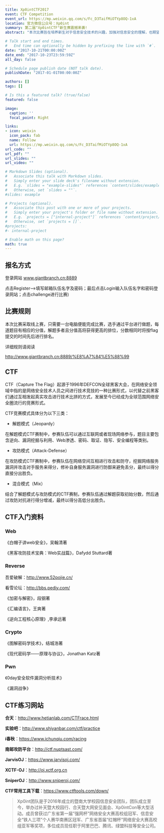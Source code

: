 ```yaml
---
title: Xp0intCTF2017
event: CTF Competition
event_url: https://mp.weixin.qq.com/s/Fc_D3TaifMiOTYp8OQ-1xA
location: 官方微信公众号：Xp0int
summary: 第二届"Xp0intCTF"新生赛震撼来袭!
abstract: "本次比赛旨在培养新生对于信息安全技术的兴趣，加强对信息安全的理解，也期望有更多志同道合的伙伴们加入我们团队。同时欢迎各位新老生报名参加比赛。比赛结束后依据排名更有神秘大奖等着你，同时表现好的选手将有Xp0int团队优先录取资格。"

# Talk start and end times.
#   End time can optionally be hidden by prefixing the line with `#`.
date: "2017-10-21T00:00:00Z"
date_end: "2017-10-23T23:59:59Z"
all_day: false

# Schedule page publish date (NOT talk date).
publishDate: "2017-01-01T00:00:00Z"

authors: []
tags: []

# Is this a featured talk? (true/false)
featured: false

image:
  caption: ''
  focal_point: Right

links:
- icon: weixin
  icon_pack: fab
  name: Follow
  url: https://mp.weixin.qq.com/s/Fc_D3TaifMiOTYp8OQ-1xA
url_code: ""
url_pdf: ""
url_slides: ""
url_video: ""

# Markdown Slides (optional).
#   Associate this talk with Markdown slides.
#   Simply enter your slide deck's filename without extension.
#   E.g. `slides = "example-slides"` references `content/slides/example-slides.md`.
#   Otherwise, set `slides = ""`.
#slides: example

# Projects (optional).
#   Associate this post with one or more of your projects.
#   Simply enter your project's folder or file name without extension.
#   E.g. `projects = ["internal-project"]` references `content/project/deep-learning/index.md`.
#   Otherwise, set `projects = []`.
#projects:
#- internal-project

# Enable math on this page?
math: true
---
```


## 报名方式

登录网站 www.giantbranch.cn:8889

点击Register-->填写邮箱队伍名字及密码；最后点击Login输入队伍名字和密码登录网站；点击challenge进行比赛)

## 比赛规则

本次比赛采取线上赛，只需要一台电脑便能完成比赛，选手通过平台进行做题，每道题目有相应的分值，解题多者且分值高将获得更高的排位，分数相同时将按flag提交的时间先后进行排名。

详细规则请阅读

http://www.giantbranch.cn:8889/%E8%A7%84%E5%88%99

## CTF

CTF（Capture The Flag）起源于1996年DEFCON全球黑客大会，在网络安全领域中指的是网络安全技术人员之间进行技术竞技的一种比赛形式，以代替之前黑客们通过互相发起真实攻击进行技术比拼的方式，发展至今已经成为全球范围网络安全圈流行的竞赛形式。

CTF竞赛模式具体分为以下三类：

- 解题模式（Jeopardy）

在解题模式CTF赛制中，参赛队伍可以通过互联网或者现场网络参与，题目主要包含逆向、漏洞挖掘与利用、Web渗透、密码、取证、隐写、安全编程等类别。

- 攻防模式（Attack-Defense）

在攻防模式CTF赛制中，参赛队伍在网络空间互相进行攻击和防守，挖掘网络服务漏洞并攻击对手服务来得分，修补自身服务漏洞进行防御来避免丢分，最终以得分直接分出胜负。 

- 混合模式（Mix）

结合了解题模式与攻防模式的CTF赛制，参赛队伍通过解题获取初始分数，然后通过攻防对抗进行得分增减，最终以得分高低分出胜负。

## CTF入门资料

### Web

《白帽子讲web安全》，吴翰清著

《黑客攻防技术宝典：Web实战篇》，Dafydd Stuttard著

### Reverse

吾爱破解：http://www.52pojie.cn/

看雪论坛：http://bbs.pediy.com/

《加密与解密》，段钢著

《汇编语言》，王爽著

《逆向工程核心原理》,李承远著

### Crypto

《图解密码学技术》，结城浩著

《现代密码学——原理与协议》，Jonathan Katz著

### Pwn

《0day安全软件漏洞分析技术》

《漏洞战争》

## CTF练习网站

**合天**：http://www.hetianlab.com/CTFrace.html

**实验吧**：http://www.shiyanbar.com/ctf/practice

**i春秋**：https://www.ichunqiu.com/racing

**南邮攻防平台**：http://ctf.nuptsast.com/

**JarvisOJ**：https://www.jarvisoj.com/

**XCTF-OJ**：http://oj.xctf.org.cn

**SniperOJ**：http://www.sniperoj.com/

**CTF常用工具下载**：https://www.ctftools.com/down/



> Xp0int团队是于2016年成立的暨南大学校园信息安全团队，团队成立至今，举办过补天暨大校园行、合天暨大网安见面会、Xp0intCon等大型活动。成员曾获过广东省第一届”强网杯”网络安全大赛高校组冠军、信息安全“铁人三项”个人赛华南赛区冠军、广东省首届“红帽杯”网络安全大赛高校组亚军等奖项，多位成员现任职于阿里巴巴、腾讯、绿盟科技等安全公司。